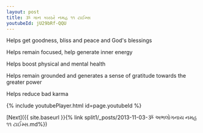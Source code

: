 ```yaml
---
layout: post
title: ૐ ગાન કારઠરે નમહ ૧૧ ટાઈમ્સ
youtubeId: jU29bRf-QQU
---
```

 
 
Helps get goodness, bliss and peace and God's blessings
 
Helps remain focused, help generate inner energy 
 
Helps boost physical and mental health 
 
Helps remain grounded and generates a sense of gratitude towards the greater power 
 
Helps reduce bad karma
 
 
 
 


{% include youtubePlayer.html id=page.youtubeId %}
 
[Next]({{ site.baseurl }}{% link  split1/_posts/2013-11-03-ૐ અભલોગનાય નમહ ૧૧ ટાઈમ્સ.md%})
 
